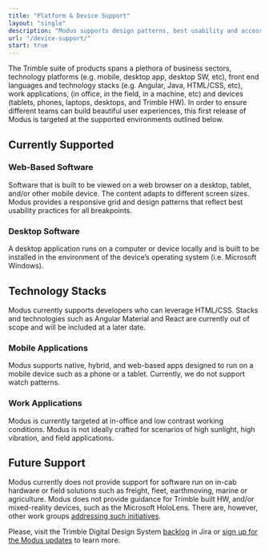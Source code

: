 ```yaml
---
title: "Platform & Device Support"
layout: "single"
description: "Modus supports design patterns, best usability and accessibility practices for products built across platforms."
url: "/device-support/"
start: true
---
```


The Trimble suite of products spans a plethora of business sectors, technology platforms (e.g. mobile, desktop app, desktop SW, etc), front end languages and technology stacks (e.g. Angular, Java, HTML/CSS, etc), work applications, (in office, in the field, in a machine, etc) and devices (tablets, phones, laptops, desktops, and Trimble HW). In order to ensure different teams can build beautiful user experiences, this first release of Modus is targeted at the supported environments outlined below.

## Currently Supported

### Web-Based Software

Software that is built to be viewed on a web browser on a desktop, tablet, and/or other mobile device. The content adapts to different screen sizes. Modus provides a responsive grid and design patterns that reflect best usability practices for all breakpoints.

### Desktop Software

A desktop application runs on a computer or device locally and is built to be installed in the environment of the device’s operating system (i.e. Microsoft Windows).

## Technology Stacks

Modus currently supports developers who can leverage HTML/CSS. Stacks and technologies such as Angular Material and React are currently out of scope and will be included at a later date.

### Mobile Applications

Modus supports native, hybrid, and web-based apps designed to run on a mobile device such as a phone or a tablet. Currently, we do not support watch patterns.

### Work Applications

Modus is currently targeted at in-office and low contrast working conditions. Modus is not ideally crafted for scenarios of high sunlight, high vibration, and field applications.

## Future Support

Modus currently does not provide support for software run on in-cab hardware or field solutions such as freight, fleet, earthmoving, marine or agriculture. Modus does not provide guidance for Trimble built HW,  and/or mixed-reality devices, such as the Microsoft HoloLens. There are, however, other work groups [addressing such initiatives](/start/).

Please, visit the Trimble Digital Design System [backlog](https://jira.trimble.tools/secure/RapidBoard.jspa?rapidView=5332&projectKey=DDS&view=planning&issueLimit=100) in Jira or [sign up for the Modus updates](/community/contribute/) to learn more.
